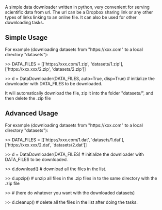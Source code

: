 A simple data downloader written in python, very convenient for serving scientific data from url. The url can be a Dropbox sharing link or any other types of links linking to an online file. It can also be used for other downloading tasks.
<h2>Simple Usage</h2> 
<p>
    For example (downloading datasets from "https://xxx.com" to a local directory "datasets"):
  </p>
<p>>>  DATA_FILES = [['https://xxx.com/1.zip', 'datasets/1.zip'], ['https://xxx.xxx/2.zip', 'datasets/2.zip']]</p>
<p>>>  d = DataDownloader(DATA_FILES, auto=True, disp=True) # initialize the downloader with DATA_FILES to be downloaded.</p>
<p>It will automatically download the file, zip it into the folder "datasets/", and then delete the .zip file</p>
<h2> Advanced Usage</h2>
<p>
    For example (downloading datasets from "https://xxx.com" to a local directory "datasets"):
  </p>
  
<p>>>  DATA_FILES = [['https://xxx.com/1.dat', 'datasets/1.dat'], ['https://xxx.xxx/2.dat', 'datasets/2.dat']]</p>
<p>>>  d = DataDownloader(DATA_FILES) # initialize the downloader with DATA_FILES to be downloaded.</p>
<p>>>  d.download() # download all the files in the list.</p>
<p>>>  d.upzip() # unzip all files in the .zip files in to the same directory with the .zip file</p>
<p>>>  # (here do whatever you want with the downloaded datasets)</p>
<p>>>  d.cleanup() # delete all the files in the list after doing the tasks.</p>

